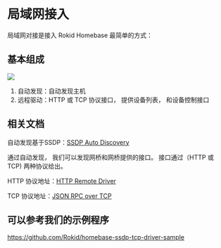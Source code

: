 # 局域网接入

局域网对接是接入 Rokid Homebase 最简单的方式：

## 基本组成
![](https://s.rokidcdn.com/homebase/upload/r1H-Qt-wM.jpg)

1. 自动发现：自动发现主机
2. 远程驱动：HTTP 或 TCP 协议接口， 提供设备列表， 和设备控制接口

## 相关文档

自动发现基于SSDP：[SSDP Auto Discovery](./ssdp-auto-discovery.md)

通过自动发现， 我们可以发现网桥和网桥提供的接口。 接口通过（HTTP 或 TCP) 两种协议给出。

HTTP 协议地址：[HTTP Remote Driver](./http-remote-driver.md)

TCP 协议地址：[JSON RPC over TCP](./json-rpc-over-tcp.md)

## 可以参考我们的示例程序

https://github.com/Rokid/homebase-ssdp-tcp-driver-sample
